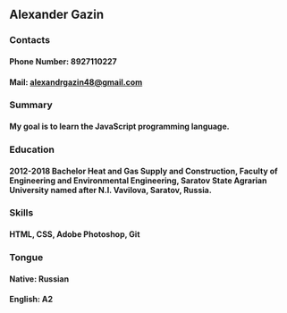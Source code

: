 ## Alexander Gazin

### Contacts

#### Phone Number: 8927110227
#### Mail: alexandrgazin48@gmail.com

### Summary

#### My goal is to learn the JavaScript programming language.

### Education

#### 2012-2018 Bachelor Heat and Gas Supply and Construction, Faculty of Engineering and Environmental Engineering, Saratov State Agrarian University named after N.I. Vavilova, Saratov, Russia.

### Skills

#### HTML, CSS, Adobe Photoshop, Git

### Tongue

#### Native: Russian
#### English: A2
